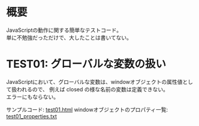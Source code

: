 # 概要
JavaScriptの動作に関する簡単なテストコード。  
単に不勉強だっただけで、大したことは書いてない。  

# TEST01: グローバルな変数の扱い
JavaScriptにおいて、グローバルな変数は、windowオブジェクトの属性値として扱われるので、
例えば closed の様な名前の変数は定義できない。  
エラーにもならない。

サンプルコード: [test01.html](test01.html)
windowオブジェクトのプロパティ一覧: [test01_properties.txt](test01_properties.txt)


